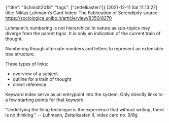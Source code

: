 {"title": "Schmidt2018", "tags": ["zettelkasten"]}
[2021-12-11 Sat 11:13:27]
title: Niklas Luhmann’s Card Index: The Fabrication of Serendipity
source: https://sociologica.unibo.it/article/view/8350/8270

Luhmann's numbering is not hierarchical in nature as sub-topics may diverge from the
parent topic. It is only an indication of the current train of thought.

Numbering though alternate numbers and letters to represent an extensible tree structure.

Three types of links:
* overview of a subject
* outline for a train of thought
* direct reference

Keyword index serve as an entrypoint into the system. Only directly links to a few starting points for that keyword

“Underlying the filing technique is the experience that without writing, there is no thinking.”
-- Luhmann, Zettelkasten II, index card no. 9/8g

